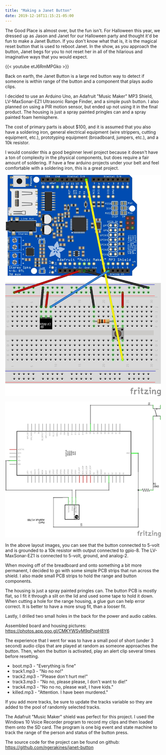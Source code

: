 ```yaml
---
title: "Making a Janet Button"
date: 2019-12-16T11:15:21-05:00
---
```


The Good Place is almost over, but the fun isn't. For Halloween this year, we dressed up as Jason and Janet for our Halloween party and thought it'd be fun to make a Janet Button. If you don't know what that is, it is the magical reset button that is used to reboot Janet. In the show, as you approach the button, Janet begs for you to not reset her in all of the hilarious and imaginative ways that you would expect.

{{< youtube etJ6RmMPGko >}}

Back on earth, the Janet Button is a large red button way to detect if someone is within range of the button and a component that plays audio clips.

I decided to use an Arduino Uno, an Adafruit "Music Maker" MP3 Shield, LV-MaxSonar-EZ1 Ultrasonic Range Finder, and a simple push button. I also planned on using a PIR motion sensor, but ended up not using it in the final product. The housing is just a spray painted pringles can and a spray painted foam hemisphere.

The cost of primary parts is about $100, and it is assumed that you also have a soldering iron, general electrical equipment (wire strippers, cutting equipment, etc.), prototyping equipment (broadboard, jumpers, etc.), and a 10k resistor.

I would consider this a good beginner level project because it doesn't have a ton of complexity in the physical components, but does require a fair amount of soldering. If have a few arduino projects under your belt and feel comfortable with a soldering iron, this is a great project.

![janet-button-breadboard](https://raw.githubusercontent.com/ngerakines/janet-button/master/janet-button-bb.jpg)

![janet-button-schematic](https://raw.githubusercontent.com/ngerakines/janet-button/master/janet-button-schematic.jpg)

In the above layout images, you can see that the button connected to 5-volt and is grounded to a 10k resistor with output connected to gpio-8. The LV-MaxSonar-EZ1 is connected to 5-volt, ground, and analog-2.


When moving off of the breadboard and onto something a bit more permanent, I decided to go with some simple PCB strips that run across the shield. I also made small PCB strips to hold the range and button components.

The housing is just a spray painted pringles can. The button PCB is mostly flat, so I fit it through a slit on the lid and used some tape to hold it down. When cutting a hole for the range housing, a glue gun can help error correct. It is better to have a more snug fit, than a looser fit.

Lastly, I drilled two small holes in the back for the power and audio cables.

Assembled board and housing pictures: https://photos.app.goo.gl/CMKYWSyM9qPxpH8Y6

The experience that I went for was to have a small pool of short (under 3 second) audio clips that are played at random as someone approaches the button. Then, when the button is activated, play an alert clip several times before resetting.

* boot.mp3 - "Everything is fine"
* track1.mp3 - "No no no!"
* track2.mp3 - "Please don't hurt me!"
* track3.mp3 - "No no, please please, I don't want to die!"
* track4.mp3 - "No no no, please wait, I have kids."
* killed.mp3 - "Attention. I have been murdered."

If you add more tracks, be sure to update the tracks variable so they are added to the pool of randomly selected tracks.

The Adafruit "Music Maker" shield was perfect for this project. I used the Windows 10 Voice Recorder program to record my clips and then loaded them onto the SD card. The program is one big event and state machine to track the range of the person and status of the button press.

The source code for the project can be found on github: https://github.com/ngerakines/janet-button
